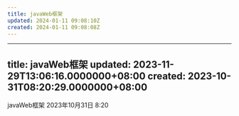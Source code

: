 ```yaml
---
title: javaWeb框架
updated: 2024-01-11 09:08:10Z
created: 2024-01-11 09:08:08Z
---
```


---
title: javaWeb框架
updated: 2023-11-29T13:06:16.0000000+08:00
created: 2023-10-31T08:20:29.0000000+08:00
---

javaWeb框架
2023年10月31日
8:20
